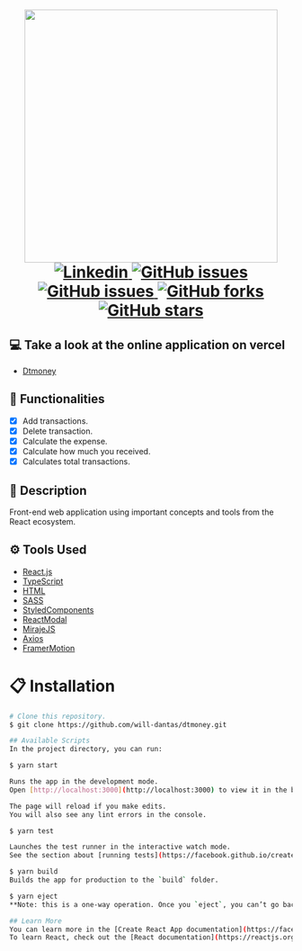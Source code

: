 <h1 align="center">
  <img width="450px" src="https://raw.github.com/will-dantas/dtmoney/main/src/assets/logo.svg">
  <br />
  <a href="https://www.linkedin.com/in/william-dantas/">
    <img alt="Linkedin" src="https://img.shields.io/badge/-William%20Dantas-33CC95?label=Linkedin&logo=linkedin&style=flat-square">
  </a>
  <a href="https://github.com/will-dantas/dtmoney/issues">
    <img alt="GitHub issues" src="https://img.shields.io/github/issues/will-dantas/dtmoney?color=33CC95&style=flat-square">
  </a>
  <a href="https://github.com/will-dantas/dtmoney/issues?q=is%3Aissue+is%3Aclosed">
    <img alt="GitHub issues" src="https://badgen.net/github/closed-issues/will-dantas/dtmoney?color=33CC95&style=flat-square">
  </a>
  <a href="https://github.com/will-dantas/dtmoney/network">
    <img alt="GitHub forks" src="https://img.shields.io/github/forks/will-dantas/dtmoney?color=33CC95&style=flat-square">
  </a>
  <a href="https://github.com/will-dantas/dtmoney/stargazers">
    <img alt="GitHub stars" src="https://img.shields.io/github/stars/will-dantas/dtmoney?color=33CC95&style=flat-square">
  </a>
</h1>

## 💻 Take a look at the online application on vercel
- [Dtmoney](https://dtmoney-ten-ashen.vercel.app/) 

## 🔦 Functionalities
- [x] Add transactions.
- [x] Delete transaction.
- [x] Calculate the expense.
- [x] Calculate how much you received.
- [x] Calculates total transactions.

## :page_facing_up: Description

Front-end web application using important concepts and tools from the React ecosystem.

## ⚙️ Tools Used
- [React.js](https://pt-br.reactjs.org/)
- [TypeScript](https://www.typescriptlang.org/)
- [HTML](https://www.learn-html.org/)
- [SASS](https://sass-lang.com/)
- [StyledComponents](https://styled-components.com/)
- [ReactModal](https://github.com/reactjs/react-modal)
- [MirajeJS](https://miragejs.com/)
- [Axios](https://axios-http.com/)
- [FramerMotion](https://www.framer.com/)


# 📋 Installation

```bash
# Clone this repository.
$ git clone https://github.com/will-dantas/dtmoney.git

## Available Scripts
In the project directory, you can run:

$ yarn start

Runs the app in the development mode.
Open [http://localhost:3000](http://localhost:3000) to view it in the browser.

The page will reload if you make edits.
You will also see any lint errors in the console.

$ yarn test

Launches the test runner in the interactive watch mode.
See the section about [running tests](https://facebook.github.io/create-react-app/docs/running-tests) for more information.

$ yarn build
Builds the app for production to the `build` folder.

$ yarn eject
**Note: this is a one-way operation. Once you `eject`, you can’t go back!**

## Learn More
You can learn more in the [Create React App documentation](https://facebook.github.io/create-react-app/docs/getting-started).
To learn React, check out the [React documentation](https://reactjs.org/).
```
